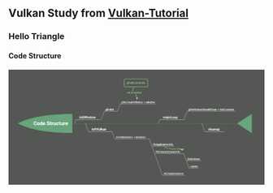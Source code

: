 ## Vulkan Study from [Vulkan-Tutorial](https://vulkan-tutorial.com/)
### Hello Triangle
#### Code Structure
![Code Structure](https://github.com/RMTT/Vulkan-Study/blob/master/resources/Code%20Structure.png)
